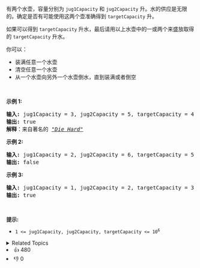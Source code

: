 <p>有两个水壶，容量分别为&nbsp;<code>jug1Capacity</code>&nbsp;和 <code>jug2Capacity</code> 升。水的供应是无限的。确定是否有可能使用这两个壶准确得到&nbsp;<code>targetCapacity</code> 升。</p>

<p>如果可以得到&nbsp;<code>targetCapacity</code>&nbsp;升水，最后请用以上水壶中的一或两个来盛放取得的&nbsp;<code>targetCapacity</code>&nbsp;升水。</p>

<p>你可以：</p>

<ul> 
 <li>装满任意一个水壶</li> 
 <li>清空任意一个水壶</li> 
 <li>从一个水壶向另外一个水壶倒水，直到装满或者倒空</li> 
</ul>

<p>&nbsp;</p>

<p><strong>示例 1:</strong>&nbsp;</p>

<pre>
<strong>输入:</strong> jug1Capacity = 3, jug2Capacity = 5, targetCapacity = 4
<strong>输出:</strong> true
<strong>解释</strong>：来自著名的&nbsp;<a href="https://www.youtube.com/watch?v=BVtQNK_ZUJg"><em>"Die Hard"</em></a></pre>

<p><strong>示例 2:</strong></p>

<pre>
<strong>输入:</strong> jug1Capacity = 2, jug2Capacity = 6, targetCapacity = 5
<strong>输出:</strong> false
</pre>

<p><strong>示例 3:</strong></p>

<pre>
<strong>输入:</strong> jug1Capacity = 1, jug2Capacity = 2, targetCapacity = 3
<strong>输出:</strong> true
</pre>

<p>&nbsp;</p>

<p><strong>提示:</strong></p>

<ul> 
 <li><code>1 &lt;= jug1Capacity, jug2Capacity, targetCapacity &lt;= 10<sup>6</sup></code></li> 
</ul>

<div><details><summary>Related Topics</summary><div><li>深度优先搜索</li><li>广度优先搜索</li><li>数学</li></div></details></div>
<div><li>👍 480</li><li>👎 0</li></div>